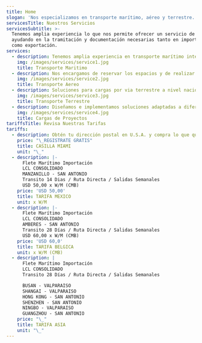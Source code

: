 ```yaml
---
title: Home
slogan: 'Nos especializamos en transporte marítimo, aéreo y terrestre.'
servicesTitle: Nuestros Servicios
servicesSubtitle: >-
  Tenemos amplia experiencia lo que nos permite ofrecer un servicio de calidad,
  ayudando en la tramitación y documentación necesarias tanto en importación
  como exportación.
services:
  - description: Tenemos amplia experiencia en transporte marítimo internacional de cargas.
    img: /images/services/service1.jpg
    title: Transporte Maritimo
  - description: Nos encargamos de reservar los espacios y de realizar la documentacion.
    img: /images/services/service2.jpg
    title: Transporte Aereo
  - description: Soluciones para cargas por via terrestre a nivel nacional e internacional.
    img: /images/services/service3.jpg
    title: Transporte Terrestre
  - description: Diseñamos e implementamos soluciones adaptadas a diferentes industrias.
    img: /images/services/service4.jpg
    title: Cargas de Proyectos
tariffsTitle: Revisa Nuestras Tarifas
tariffs:
  - description: Obtén tu dirección postal en U.S.A. y compra lo que quieras.
    price: "\_REGISTRATE GRATIS"
    title: CASILLA MIAMI
    unit: "\_"
  - description: |-
      Flete Marítimo Importación
      LCL CONSOLIDADO
      MANZANILLO - SAN ANTONIO
      Transito 14 Dias / Ruta Directa / Salidas Semanales
      USD 50,00 x W/M (CMB)
    price: 'USD 50,00'
    title: TARIFA MEXICO
    unit: x W/M
  - description: |-
      Flete Marítimo Importación
      LCL CONSOLIDADO
      AMBERES - SAN ANTONIO
      Transito 28 Días / Ruta Directa / Salidas Semanales
      USD 60,00 x W/M (CMB)
    price: 'USD 60,0'
    title: TARIFA BELGICA
    unit: x W/M (CMB)
  - description: |
      Flete Marítimo Importación 
      LCL CONSOLIDADO
      Transito 28 Días / Ruta Directa / Salidas Semanales

      BUSAN - VALPARAISO
      SHANGAI - VALPARAISO
      HONG KONG - SAN ANTONIO
      SHENZHEN - SAN ANTONIO
      NINGBO - VALPARAISO
      GUANGZHOU - SAN ANTONIO
    price: "\_"
    title: TARIFA ASIA
    unit: "\_"
---
```


